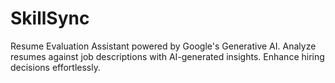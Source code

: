 # SkillSync
Resume Evaluation Assistant powered by Google's Generative AI. Analyze resumes against job descriptions with AI-generated insights. Enhance hiring decisions effortlessly.
